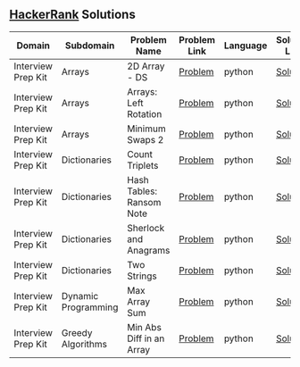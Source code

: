 ## [HackerRank](https://www.hackerrank.com/) Solutions

|Domain|Subdomain|Problem Name|Problem Link|Language|Solution Link|
---|---|---|---|---|---
|Interview Prep Kit|Arrays|2D Array - DS|[Problem](https://www.hackerrank.com/challenges/2d-array/problem)|python|[Solution](Interview-Preparation-Kit/Arrays/hour_glass_sum.py)|
|Interview Prep Kit|Arrays|Arrays: Left Rotation|[Problem](https://www.hackerrank.com/challenges/ctci-array-left-rotation/problem)|python|[Solution](Interview-Preparation-Kit/Arrays/rot_left.py)|
|Interview Prep Kit|Arrays|Minimum Swaps 2|[Problem](https://www.hackerrank.com/challenges/minimum-swaps-2/problem)|python|[Solution](Interview-Preparation-Kit/Arrays/minimum_swaps.py)|
|Interview Prep Kit|Dictionaries|Count Triplets|[Problem](https://www.hackerrank.com/challenges/count-triplets-1/problem)|python|[Solution](Interview-Preparation-Kit/dictionaries/count_triplets.py)|
|Interview Prep Kit|Dictionaries|Hash Tables: Ransom Note|[Problem](https://www.hackerrank.com/challenges/ctci-ransom-note/problem)|python|[Solution](Interview-Preparation-Kit/dictionaries/ransom_note.py)|
|Interview Prep Kit|Dictionaries|Sherlock and Anagrams|[Problem](https://www.hackerrank.com/challenges/sherlock-and-anagrams/problem)|python|[Solution](Interview-Preparation-Kit/dictionaries/sherlock_anagrams.py)|
|Interview Prep Kit|Dictionaries|Two Strings|[Problem](https://www.hackerrank.com/challenges/two-strings/problem)|python|[Solution](Interview-Preparation-Kit/dictionaries/two_strings.py)|
|Interview Prep Kit|Dynamic Programming|Max Array Sum|[Problem](https://www.hackerrank.com/challenges/max-array-sum/problem)|python|[Solution](Interview-Preparation-Kit/Dynamic-Programming/max_array_sum.py)|
|Interview Prep Kit|Greedy Algorithms|Min Abs Diff in an Array|[Problem](https://www.hackerrank.com/challenges/minimum-absolute-difference-in-an-array/problem)|python|[Solution](Interview-Preparation-Kit/Dynamic-Programming/minimum_absolute_difference.py)|
